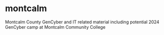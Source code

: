 # montcalm
Montcalm County GenCyber and IT related material including potential 2024 GenCyber camp at Montcalm Community College
